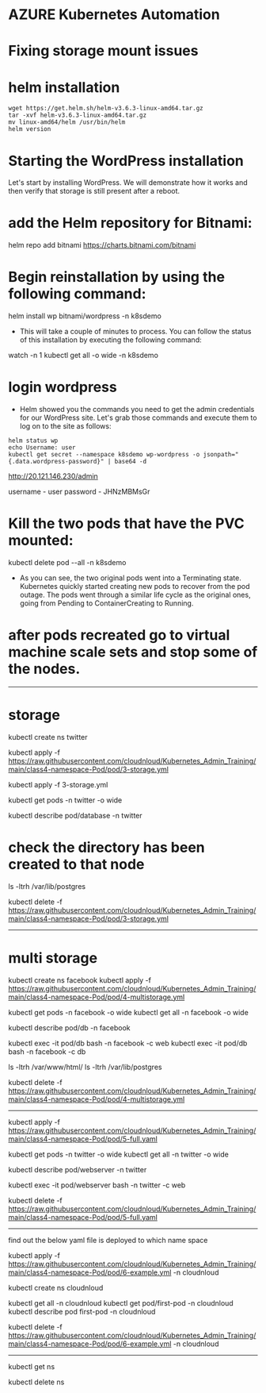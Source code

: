 # AZURE Kubernetes Automation

# Fixing storage mount issues

# helm installation

```
wget https://get.helm.sh/helm-v3.6.3-linux-amd64.tar.gz
tar -xvf helm-v3.6.3-linux-amd64.tar.gz
mv linux-amd64/helm /usr/bin/helm
helm version
```

# Starting the WordPress installation

Let's start by installing WordPress. We will demonstrate how it works and then verify that storage is still present after a reboot.


# add the Helm repository for Bitnami:
helm repo add bitnami https://charts.bitnami.com/bitnami

# Begin reinstallation by using the following command:

helm install wp bitnami/wordpress -n k8sdemo

- This will take a couple of minutes to process. You can follow the status of this installation by executing the following command:


watch -n 1 kubectl get all -o wide -n k8sdemo


# login wordpress

- Helm showed you the commands you need to get the admin credentials for our WordPress site. Let's grab those commands and execute them to log on to the site as follows:
```
helm status wp
echo Username: user
kubectl get secret --namespace k8sdemo wp-wordpress -o jsonpath="{.data.wordpress-password}" | base64 -d
```

http://20.121.146.230/admin

username - user
password - JHNzMBMsGr

# Kill the two pods that have the PVC mounted: 

kubectl delete pod --all -n k8sdemo

- As you can see, the two original pods went into a Terminating state. Kubernetes quickly started creating new pods to recover from the pod outage. The pods went through a similar life cycle as the original ones, going from Pending to ContainerCreating to Running.


# after pods recreated go to virtual machine scale sets and stop some of the nodes.

--------------------------------------------------------------------------------------------------------------------
# storage

kubectl create ns twitter

kubectl apply -f https://raw.githubusercontent.com/cloudnloud/Kubernetes_Admin_Training/main/class4-namespace-Pod/pod/3-storage.yml

kubectl apply -f 3-storage.yml

kubectl get pods -n twitter -o wide

kubectl describe pod/database -n twitter


# check the directory has been created to that node

ls -ltrh /var/lib/postgres

kubectl delete -f https://raw.githubusercontent.com/cloudnloud/Kubernetes_Admin_Training/main/class4-namespace-Pod/pod/3-storage.yml

****************************************************************************************************************************************
# multi storage
kubectl create ns facebook
kubectl apply -f https://raw.githubusercontent.com/cloudnloud/Kubernetes_Admin_Training/main/class4-namespace-Pod/pod/4-multistorage.yml

kubectl get pods -n facebook -o wide
kubectl get all -n facebook -o wide

kubectl describe pod/db -n facebook

kubectl exec -it pod/db bash -n facebook -c web
kubectl exec -it pod/db bash -n facebook -c db

ls -ltrh /var/www/html/
ls -ltrh /var/lib/postgres

kubectl delete -f https://raw.githubusercontent.com/cloudnloud/Kubernetes_Admin_Training/main/class4-namespace-Pod/pod/4-multistorage.yml

***************************************************************************************************************************************
kubectl apply -f https://raw.githubusercontent.com/cloudnloud/Kubernetes_Admin_Training/main/class4-namespace-Pod/pod/5-full.yaml

kubectl get pods -n twitter -o wide
kubectl get all -n twitter -o wide

kubectl describe pod/webserver -n twitter

kubectl exec -it pod/webserver bash -n twitter -c web

kubectl delete -f https://raw.githubusercontent.com/cloudnloud/Kubernetes_Admin_Training/main/class4-namespace-Pod/pod/5-full.yaml
***************************************************************************************************************************************
find out the below yaml file is deployed to which name space

kubectl apply -f https://raw.githubusercontent.com/cloudnloud/Kubernetes_Admin_Training/main/class4-namespace-Pod/pod/6-example.yml -n cloudnloud

kubectl create ns cloudnloud

kubectl get all -n cloudnloud
kubectl get pod/first-pod -n cloudnloud
kubectl describe pod first-pod -n cloudnloud

kubectl delete -f https://raw.githubusercontent.com/cloudnloud/Kubernetes_Admin_Training/main/class4-namespace-Pod/pod/6-example.yml -n cloudnloud
********************************************************************************************
kubectl get ns

kubectl delete ns <namespace>



